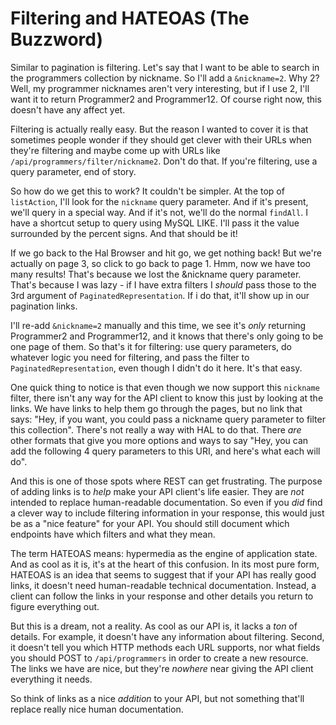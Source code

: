 # Filtering and HATEOAS (The Buzzword)

Similar to pagination is filtering. Let's say that I want to be able to search
in the programmers collection by nickname. So I'll add a `&nickname=2`.
Why 2? Well, my programmer nicknames aren't very interesting, but if I use
2, I'll want it to return Programmer2 and Programmer12. Of course right now,
this doesn't have any affect yet.

Filtering is actually really easy. But the reason I wanted to cover it is
that sometimes people wonder if they should get clever with their URLs when
they're filtering and maybe come up with URLs like `/api/programmers/filter/nickname2`.
Don't do that. If you're filtering, use a query parameter, end of story.

So how do we get this to work? It couldn't be simpler. At the top of `listAction`,
I'll look for the `nickname` query parameter. And if it's present, we'll
query in a special way. And if it's not, we'll do the normal `findAll`.
I have a shortcut setup to query using MySQL LIKE. I'll pass it the value
surrounded by the percent signs. And that should be it!

If we go back to the Hal Browser and hit go, we get nothing back! But we're
actually on page 3, so click to go back to page 1. Hmm, now we have too many results!
That's because we lost the &nickname query parameter. That's because I was
lazy - if I have extra filters I *should* pass those to the 3rd argument
of `PaginatedRepresentation`. If i do that, it'll show up in our pagination
links.

I'll re-add `&nickname=2` manually and this time, we see it's *only* returning
Programmer2 and Programmer12, and it knows that there's only going to be
one page of them. So that's it for filtering: use query parameters, do whatever
logic you need for filtering, and pass the filter to `PaginatedRepresentation`,
even though I didn't do it here. It's that easy.

One quick thing to notice is that even though we now support this `nickname`
filter, there isn't any way for the API client to know this just by looking
at the links. We have links to help them go through the pages, but no link
that says: "Hey, if you want, you could pass a nickname query parameter to
filter this collection". There's not really a way with HAL to do that. There
*are* other formats that give you more options and ways to say "Hey, you can
add the following 4 query parameters to this URI, and here's what each will
do".

And this is one of those spots where REST can get frustrating. The purpose
of adding links is to *help* make your API client's life easier. They are
*not* intended to replace human-readable documentation. So even if you *did*
find a clever way to include filtering information in your response, this
would just be as a "nice feature" for your API. You should still document
which endpoints have which filters and what they mean.

The term HATEOAS means: hypermedia as the engine of application state. And
as cool as it is, it's at the heart of this confusion. In its most pure form,
HATEOAS is an idea that seems to suggest that if your API has really good
links, it doesn't need human-readable technical documentation. Instead, a
client can follow the links in your response and other details you return
to figure everything out.

But this is a dream, not a reality. As cool as our API is, it lacks a *ton*
of details. For example, it doesn't have any information about filtering.
Second, it doesn't tell you which HTTP methods each URL supports, nor what
fields you should POST to `/api/programmers` in order to create a new resource.
The links we have are nice, but they're *nowhere* near giving the API client
everything it needs.

So think of links as a nice *addition* to your API, but not something that'll
replace really nice human documentation.
